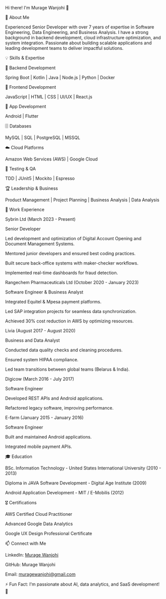Hi there! I'm Murage Wanjohi 👋

🚀 About Me

Experienced Senior Developer with over 7 years of expertise in Software Engineering, Data Engineering, and Business Analysis. I have a strong background in backend development, cloud infrastructure optimization, and system integration. Passionate about building scalable applications and leading development teams to deliver impactful solutions.

💡 Skills & Expertise

🔹 Backend Development

Spring Boot | Kotlin | Java | Node.js | Python | Docker

🎨 Frontend Development

JavaScript | HTML | CSS | UI/UX | React.js

📱 App Development

Android | Flutter

🗄️ Databases

MySQL | SQL | PostgreSQL | MSSQL

☁️ Cloud Platforms

Amazon Web Services (AWS) | Google Cloud

🧪 Testing & QA

TDD | JUnit5 | Mockito | Espresso

🏆 Leadership & Business

Product Management | Project Planning | Business Analysis | Data Analysis

📌 Work Experience

Sybrin Ltd (March 2023 - Present)

Senior Developer

Led development and optimization of Digital Account Opening and Document Management Systems.

Mentored junior developers and ensured best coding practices.

Built secure back-office systems with maker-checker workflows.

Implemented real-time dashboards for fraud detection.

Rangechem Pharmaceuticals Ltd (October 2020 - January 2023)

Software Engineer & Business Analyst

Integrated Equitel & Mpesa payment platforms.

Led SAP integration projects for seamless data synchronization.

Achieved 30% cost reduction in AWS by optimizing resources.

Livia (August 2017 - August 2020)

Business and Data Analyst

Conducted data quality checks and cleaning procedures.

Ensured system HIPAA compliance.

Led team transitions between global teams (Belarus & India).

Digicow (March 2016 - July 2017)

Software Engineer

Developed REST APIs and Android applications.

Refactored legacy software, improving performance.

E-farm (January 2015 - January 2016)

Software Engineer

Built and maintained Android applications.

Integrated mobile payment APIs.

🎓 Education

BSc. Information Technology - United States International University (2010 - 2013)

Diploma in JAVA Software Development - Digital Age Institute (2009)

Android Application Development - MIT / E-Mobilis (2012)

🎖️ Certifications

AWS Certified Cloud Practitioner

Advanced Google Data Analytics

Google UX Design Professional Certificate

📫 Connect with Me

LinkedIn: [Murage Wanjohi](https://www.linkedin.com/in/wanjohi-murage/)

GitHub: Murage Wanjohi

Email: muragewanjohi@gmail.com

⚡ Fun Fact: I'm passionate about AI, data analytics, and SaaS development! 🚀
